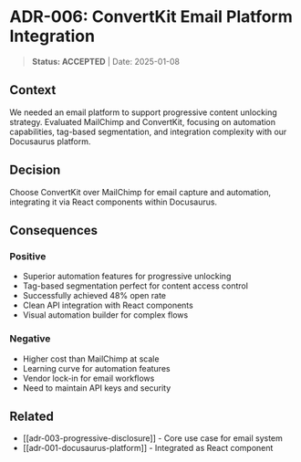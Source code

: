 # ADR-006: ConvertKit Email Platform Integration

> **Status: ACCEPTED** | Date: 2025-01-08

## Context
We needed an email platform to support progressive content unlocking strategy. Evaluated MailChimp and ConvertKit, focusing on automation capabilities, tag-based segmentation, and integration complexity with our Docusaurus platform.

## Decision
Choose ConvertKit over MailChimp for email capture and automation, integrating it via React components within Docusaurus.

## Consequences
### Positive
- Superior automation features for progressive unlocking
- Tag-based segmentation perfect for content access control
- Successfully achieved 48% open rate
- Clean API integration with React components
- Visual automation builder for complex flows

### Negative
- Higher cost than MailChimp at scale
- Learning curve for automation features
- Vendor lock-in for email workflows
- Need to maintain API keys and security

## Related
- [[adr-003-progressive-disclosure]] - Core use case for email system
- [[adr-001-docusaurus-platform]] - Integrated as React component